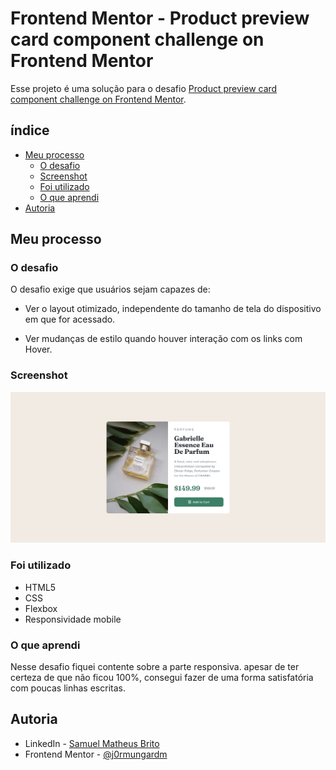 # Frontend Mentor - Product preview card component challenge on Frontend Mentor

Esse projeto é uma solução para o desafio [Product preview card component challenge on Frontend Mentor](https://www.frontendmentor.io/challenges/product-preview-card-component-GO7UmttRfa). 

## índice

- [Meu processo](#meu-processo)
  - [O desafio](#o-desafio)
  - [Screenshot](#screenshot)
  - [Foi utilizado](#foi-utilizado)
  - [O que aprendi](#o-que-aprendi)
- [Autoria](#autoria)

## Meu processo

### O desafio

O desafio exige que usuários sejam capazes de:

- Ver o layout otimizado, independente do tamanho de tela do dispositivo em que for acessado.

- Ver mudanças de estilo quando houver interação com os links com Hover.

### Screenshot

![](./src/images/Screenshot-product-preview-card-component.png)

### Foi utilizado

- HTML5
- CSS
- Flexbox
- Responsividade mobile

### O que aprendi

Nesse desafio fiquei contente sobre a parte responsiva. apesar de ter certeza de que não ficou 100%, consegui fazer de uma forma satisfatória com poucas linhas escritas.

## Autoria

- LinkedIn - [Samuel Matheus Brito](www.linkedin.com/in/samuel-matheus-brito-a88493282)
- Frontend Mentor - [@j0rmungardm](https://www.frontendmentor.io/profile/j0rmungardm)